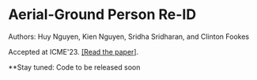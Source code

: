 # Aerial-Ground Person Re-ID
Authors: Huy Nguyen, Kien Nguyen, Sridha Sridharan, and Clinton Fookes

Accepted at ICME'23. [[Read the paper]](https://arxiv.org/abs/2303.08597).

**Stay tuned: Code to be released soon
